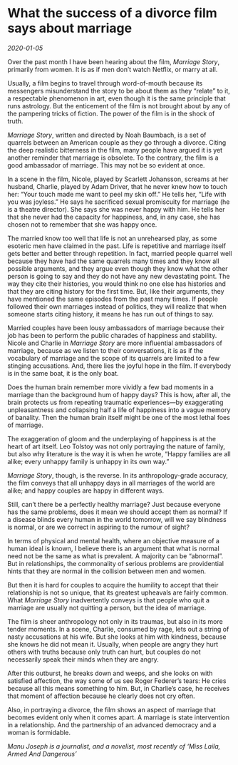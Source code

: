 # What the success of a divorce film says about marriage

*2020-01-05*

Over the past month I have been hearing about the film, *Marriage
Story*, primarily from women. It is as if men don’t watch Netflix, or
marry at all.

Usually, a film begins to travel through word-of-mouth because its
messengers misunderstand the story to be about them as they “relate” to
it, a respectable phenomenon in art, even though it is the same
principle that runs astrology. But the enticement of the film is not
brought about by any of the pampering tricks of fiction. The power of
the film is in the shock of truth.

*Marriage Story*, written and directed by Noah Baumbach, is a set of
quarrels between an American couple as they go through a divorce. Citing
the deep realistic bitterness in the film, many people have argued it is
yet another reminder that marriage is obsolete. To the contrary, the
film is a good ambassador of marriage. This may not be so evident at
once.

In a scene in the film, Nicole, played by Scarlett Johansson, screams at
her husband, Charlie, played by Adam Driver, that he never knew how to
touch her: “Your touch made me want to peel my skin off.” He tells her,
“Life with you was joyless.” He says he sacrificed sexual promiscuity
for marriage (he is a theatre director). She says she was never happy
with him. He tells her that she never had the capacity for happiness,
and, in any case, she has chosen not to remember that she was happy
once.

The married know too well that life is not an unrehearsed play, as some
esoteric men have claimed in the past. Life is repetitive and marriage
itself gets better and better through repetition. In fact, married
people quarrel well because they have had the same quarrels many times
and they know all possible arguments, and they argue even though they
know what the other person is going to say and they do not have any new
devastating point. The way they cite their histories, you would think no
one else has histories and that they are citing history for the first
time. But, like their arguments, they have mentioned the same episodes
from the past many times. If people followed their own marriages instead
of politics, they will realize that when someone starts citing history,
it means he has run out of things to say.

Married couples have been lousy ambassadors of marriage because their
job has been to perform the public charades of happiness and stability.
Nicole and Charlie in *Marriage Story* are more influential ambassadors
of marriage, because as we listen to their conversations, it is as if
the vocabulary of marriage and the scope of its quarrels are limited to
a few stinging accusations. And, there lies the joyful hope in the film.
If everybody is in the same boat, it is the only boat.

Does the human brain remember more vividly a few bad moments in a
marriage than the background hum of happy days? This is how, after all,
the brain protects us from repeating traumatic experiences—by
exaggerating unpleasantness and collapsing half a life of happiness into
a vague memory of banality. Then the human brain itself might be one of
the most lethal foes of marriage.

The exaggeration of gloom and the underplaying of happiness is at the
heart of art itself. Leo Tolstoy was not only portraying the nature of
family, but also why literature is the way it is when he wrote, “Happy
families are all alike; every unhappy family is unhappy in its own way.”

*Marriage Story*, though, is the reverse. In its anthropology-grade
accuracy, the film conveys that all unhappy days in all marriages of the
world are alike; and happy couples are happy in different ways.

Still, can’t there be a perfectly healthy marriage? Just because
everyone has the same problems, does it mean we should accept them as
normal? If a disease blinds every human in the world tomorrow, will we
say blindness is normal, or are we correct in aspiring to the rumour of
sight?

In terms of physical and mental health, where an objective measure of a
human ideal is known, I believe there is an argument that what is normal
need not be the same as what is prevalent. A majority can be “abnormal”.
But in relationships, the commonality of serious problems are
providential hints that they are normal in the collision between men and
women.

But then it is hard for couples to acquire the humility to accept that
their relationship is not so unique, that its greatest upheavals are
fairly common. What *Marriage Story* inadvertently conveys is that
people who quit a marriage are usually not quitting a person, but the
idea of marriage.

The film is sheer anthropology not only in its traumas, but also in its
more tender moments. In a scene, Charlie, consumed by rage, lets out a
string of nasty accusations at his wife. But she looks at him with
kindness, because she knows he did not mean it. Usually, when people are
angry they hurt others with truths because only truth can hurt, but
couples do not necessarily speak their minds when they are angry.

After this outburst, he breaks down and weeps, and she looks on with
satisfied affection, the way some of us see Roger Federer’s tears: He
cries because all this means something to him. But, in Charlie’s case,
he receives that moment of affection because he clearly does not cry
often.

Also, in portraying a divorce, the film shows an aspect of marriage that
becomes evident only when it comes apart. A marriage is state
intervention in a relationship. And the partnership of an advanced
democracy and a woman is formidable.

*Manu Joseph is a journalist, and a novelist, most recently of ‘Miss
Laila, Armed And Dangerous’*
